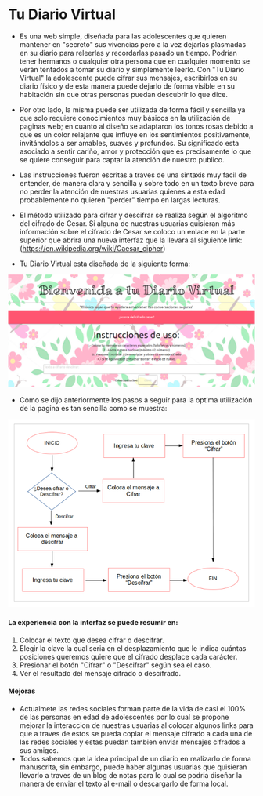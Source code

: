 # Tu Diario Virtual

- Es una web simple, diseñada para las adolescentes que quieren mantener en "secreto" sus vivencias pero a la vez dejarlas plasmadas en su diario para releerlas y recordarlas pasado un tiempo. Podrían tener hermanos o cualquier otra persona que en cualquier momento se verán tentados a tomar su diario y simplemente leerlo. Con "Tu Diario Virtual" la adolescente puede cifrar sus mensajes, escribirlos en su diario físico y de esta manera puede dejarlo de forma visible en su habitación sin que otras personas puedan descubrir lo que dice.
- Por otro lado, la misma puede ser utilizada de forma fácil y sencilla ya que solo requiere conocimientos muy básicos en la utilización de paginas web; en cuanto al diseño se adaptaron los tonos rosas debido a que es un color relajante que influye en los sentimientos positivamente, invitándolos a ser amables, suaves y profundos. Su significado esta asociado a sentir cariño, amor y protección que es precisamente lo que se quiere conseguir para captar la atención de nuestro publico.
- Las instrucciones fueron escritas a traves de una sintaxis muy facil de entender, de manera clara y sencilla y sobre todo en un texto breve para no perder la atención de nuestras usuarias quienes a esta edad probablemente no quieren "perder" tiempo en largas lecturas.
- El método utilizado para cifrar y descifrar se realiza según el algoritmo del cifrado de Cesar. Si alguna de nuestras usuarias quisieran más información sobre el cifrado de Cesar se coloco un enlace en la parte superior que abrira una nueva interfaz que la llevara al siguiente link: (https://en.wikipedia.org/wiki/Caesar_cipher)

- Tu Diario Virtual esta diseñada de la siguiente forma:

![Presentación de la Web](Vista.png)

- Como se dijo anteriormente los pasos a seguir para la optima utilización de la pagina es tan sencilla como se muestra:

![Presentación de la Web](Flujo.png)

#### La experiencia con la interfaz se puede resumir en:


1. Colocar el texto que desea cifrar o descifrar.
2. Elegir la clave la cual seria en el desplazamiento que le indica cuántas posiciones queremos quiere que el cifrado desplace cada carácter.
3. Presionar el botón "Cifrar" o "Descifrar" según sea el caso.
4. Ver el resultado del mensaje cifrado o descifrado.

#### Mejoras
- Actualmete las redes sociales forman parte de la vida de casi el 100% de las personas en edad de adolescentes por lo cual se propone mejorar la interaccion de nuestras usuarias al colocar algunos links para que a traves de estos se pueda copiar el mensaje cifrado a cada una de las redes sociales y estas puedan tambien enviar mensajes cifrados a sus amigos.
- Todos sabemos que la idea principal de un diario en realizarlo de forma manuscrita, sin embargo, puede haber algunas usuarias que quisieran llevarlo a traves de un blog de notas para lo cual se podria diseñar la manera de enviar el texto al e-mail o descargarlo de forma local. 

